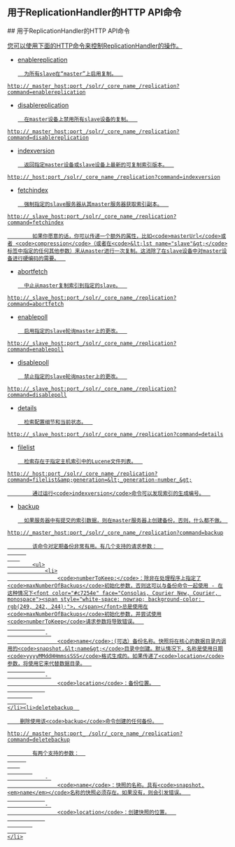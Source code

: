 ## 用于ReplicationHandler的HTTP API命令 
<div class="content-intro view-box ">
## 用于ReplicationHandler的HTTP API命令<a href="http://lucene.apache.org/solr/guide/7_0/index-replication.html#http-api-commands-for-the-replicationhandler"/>

您可以使用下面的HTTP命令来控制ReplicationHandler的操作。  
- enablereplication  
    
        为所有slave在“master”上启用复制。  
```
http://_master_host:port_/solr/_core_name_/replication?command=enablereplication
```
    
- disablereplication  
    
        在master设备上禁用所有slave设备的复制。  
```
http://_master_host:port_/solr/_core_name_/replication?command=disablereplication
```
    
- indexversion  
    
        返回指定master设备或slave设备上最新的可复制索引版本。  
```
http://_host:port_/solr/_core_name_/replication?command=indexversion
```
    
- fetchindex  
    
        强制指定的slave服务器从其master服务器获取索引副本。  
```
http://_slave_host:port_/solr/_core_name_/replication?command=fetchindex
```
        
            如果你愿意的话，你可以传递一个额外的属性，比如<code>masterUrl</code>或者 <code>compression</code>（或者在<code>&lt;lst name="slave"&gt;</code>标签中指定的任何其他参数）来从master进行一次复制。这消除了在slave设备中对master设备进行硬编码的需要。  
          
    
- abortfetch  
   
        中止从master复制索引到指定的slave。  
```
http://_slave_host:port_/solr/_core_name_/replication?command=abortfetch
```
    
- enablepoll  
    
        启用指定的slave轮询master上的更改。  
```
http://_slave_host:port_/solr/_core_name_/replication?command=enablepoll
```
    
- disablepoll  
    
        禁止指定的slave轮询master上的更改。  
```
http://_slave_host:port_/solr/_core_name_/replication?command=disablepoll
```
    
- details  
    
        检索配置细节和当前状态。  
```
http://_slave_host:port_/solr/_core_name_/replication?command=details
```
    
- filelist  
    
        检索存在于指定主机索引中的Lucene文件列表。  
```
http://_host:port_/solr/_core_name_/replication?command=filelist&amp;generation=&lt;_generation-number_&gt;
```
        
            通过运行<code>indexversion</code>命令可以发现索引的生成编号。  
          
    
- backup  
    
        如果服务器中有提交的索引数据，则在master服务器上创建备份，否则，什么都不做。  
```
http://_master_host:port_/solr/_core_name_/replication?command=backup
```
        
            该命令对定期备份非常有用。有几个支持的请求参数：  
          
        
            <ul>
                <li>
                    <code>numberToKeep:</code>：除非在处理程序上指定了<code>maxNumberOfBackups</code>初始化参数，否则这可以与备份命令一起使用 - 在这种情况下<font color="#c7254e" face="Consolas, Courier New, Courier, monospace"><span style="white-space: nowrap; background-color: rgb(249, 242, 244);">，</span></font>总是使用在<code>maxNumberOfBackups</code>初始化参数，并尝试使用<code>numberToKeep</code>请求参数将导致错误。  
                
                - 
                    <code>name</code>:(可选）备份名称。快照将在核心的数据目录内调用的<code>snapshot.&lt;name&gt;</code>目录中创建。默认情况下，名称是使用日期<code>yyyyMMddHHmmssSSS</code>格式生成的。如果传递了<code>location</code>参数，将使用它来代替数据目录。  
                
                - 
                    <code>location</code>：备份位置。  
                
            
          
    </li><li>deletebackup  
    
        删除使用该<code>backup</code>命令创建的任何备份。  
```
http://_master_host:port_ /solr/_core_name_/replication?command=deletebackup
```
        
            有两个支持的参数：  
          
        
            
                - 
                    <code>name</code>：快照的名称。具有<code>snapshot.<em>name</em></code>名称的快照必须存在。如果没有，则会引发错误。  
                
                - 
                    <code>location</code>：创建快照的位置。  
                
            
          
    </li>
</ul>
